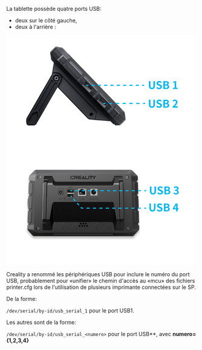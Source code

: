 La tablette possède quatre ports USB: 
- deux sur le côté gauche,
- deux à l'arrière :

![ports USB](../Images/usb_emplacements-SP.png)

Creality a renommé les périphériques USB pour inclure le numéro du port USB, probablement pour «unifier» le chemin d'accès au «mcu» des fichiers printer.cfg lors de l'utilisation de plusieurs imprimante connectées sur le SP.

De la forme:

`/dev/serial/by-id/usb_serial_1` pour le port USB1.

Les autres sont de la forme:

`/dev/serial/by-id/usb_serial_<numero>` pour le port USB*<numero>*, avec **numero={1,2,3,4}**
